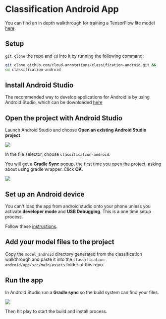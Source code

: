 # Classification Android App

You can find an in depth walkthrough for training a TensorFlow lite model [here](https://cloud-annotations.github.io/training/).

## Setup
`git clone` the repo and `cd` into it by running the following command:

```bash
git clone github.com/cloud-annotations/classification-android.git &&
cd classification-android
```

## Install Android Studio
The recommended way to develop applications for Android is by using Android Studio, which can be downloaded [here](https://developer.android.com/studio/index.html)

## Open the project with Android Studio
Launch Android Studio and choose **Open an existing Android Studio project**

![](https://codelabs.developers.google.com/codelabs/tensorflow-for-poets-2-tflite/img/1482ddc7911df61b.png)

In the file selector, choose `classification-android`.

You will get a **Gradle Sync** popup, the first time you open the project, asking about using gradle wrapper. Click **OK**.

![](https://codelabs.developers.google.com/codelabs/tensorflow-for-poets-2-tflite/img/b9f9a03dd27fd1bb.png)

## Set up an Android device
You can't load the app from android studio onto your phone unless you activate **developer mode** and **USB Debugging**. This is a one time setup process.

Follow these [instructions](https://developer.android.com/studio/debug/dev-options.html#enable).

## Add your model files to the project
Copy the `model_android` directory generated from the classification walkthrough and paste it into the `classification-android/app/src/main/assets` folder of this repo.

## Run the app
In Android Studio run a **Gradle sync** so the build system can find your files.

![](https://codelabs.developers.google.com/codelabs/tensorflow-for-poets-2-tflite/img/774326d4e89c2559.png)

Then hit play to start the build and install process.
